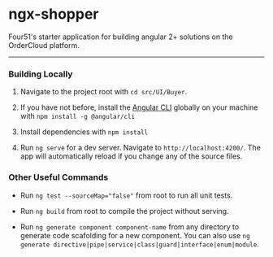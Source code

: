# ngx-shopper
Four51's starter application for building angular 2+ solutions on the OrderCloud platform.

---

### Building Locally 

1. Navigate to the project root with `cd src/UI/Buyer`.

2. If you have not before, install the [Angular CLI](https://github.com/angular/angular-cli/wiki) globally on your machine with `npm install -g @angular/cli` 

3. Install dependencies with `npm install`

4. Run `ng serve` for a dev server. Navigate to `http://localhost:4200/`. The app will automatically reload if you change any of the source files.

### Other Useful Commands  

*  Run `ng test --sourceMap="false"` from root to run all unit tests.

* Run `ng build` from root to compile the project without serving.

* Run `ng generate component component-name` from any directory to generate code scafolding for a new component. You can also use `ng generate directive|pipe|service|class|guard|interface|enum|module`.



